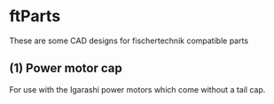 # ftParts
These are some CAD designs for fischertechnik compatible parts

## (1) Power motor cap
For use with the Igarashi power motors which come without a tail cap.
